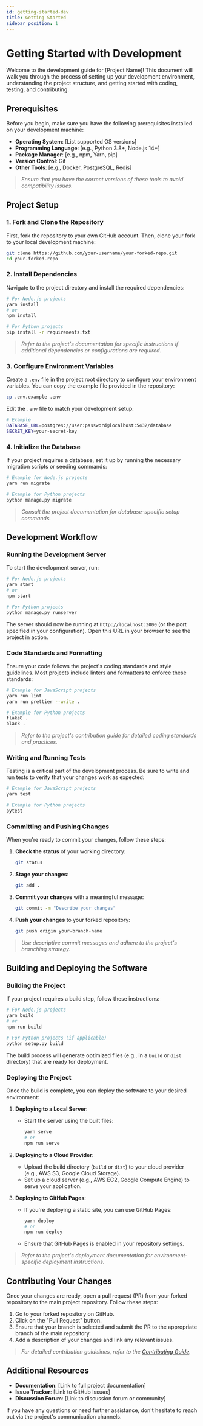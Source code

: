```yaml
---
id: getting-started-dev
title: Getting Started
sidebar_position: 1
---
```


# Getting Started with Development

Welcome to the development guide for [Project Name]! This document will walk you through the process of setting up your development environment, understanding the project structure, and getting started with coding, testing, and contributing.

## Prerequisites

Before you begin, make sure you have the following prerequisites installed on your development machine:

- **Operating System**: [List supported OS versions]
- **Programming Language**: [e.g., Python 3.8+, Node.js 14+]
- **Package Manager**: [e.g., npm, Yarn, pip]
- **Version Control**: Git
- **Other Tools**: [e.g., Docker, PostgreSQL, Redis]

> _Ensure that you have the correct versions of these tools to avoid compatibility issues._

## Project Setup

### 1. Fork and Clone the Repository

First, fork the repository to your own GitHub account. Then, clone your fork to your local development machine:

```bash
git clone https://github.com/your-username/your-forked-repo.git
cd your-forked-repo
```

### 2. Install Dependencies

Navigate to the project directory and install the required dependencies:

```bash
# For Node.js projects
yarn install
# or
npm install

# For Python projects
pip install -r requirements.txt
```

> _Refer to the project's documentation for specific instructions if additional dependencies or configurations are required._

### 3. Configure Environment Variables

Create a `.env` file in the project root directory to configure your environment variables. You can copy the example file provided in the repository:

```bash
cp .env.example .env
```

Edit the `.env` file to match your development setup:

```bash
# Example
DATABASE_URL=postgres://user:password@localhost:5432/database
SECRET_KEY=your-secret-key
```

### 4. Initialize the Database

If your project requires a database, set it up by running the necessary migration scripts or seeding commands:

```bash
# Example for Node.js projects
yarn run migrate

# Example for Python projects
python manage.py migrate
```

> _Consult the project documentation for database-specific setup commands._

## Development Workflow

### Running the Development Server

To start the development server, run:

```bash
# For Node.js projects
yarn start
# or
npm start

# For Python projects
python manage.py runserver
```

The server should now be running at `http://localhost:3000` (or the port specified in your configuration). Open this URL in your browser to see the project in action.

### Code Standards and Formatting

Ensure your code follows the project's coding standards and style guidelines. Most projects include linters and formatters to enforce these standards:

```bash
# Example for JavaScript projects
yarn run lint
yarn run prettier --write .

# Example for Python projects
flake8 .
black .
```

> _Refer to the project's contribution guide for detailed coding standards and practices._

### Writing and Running Tests

Testing is a critical part of the development process. Be sure to write and run tests to verify that your changes work as expected:

```bash
# Example for JavaScript projects
yarn test

# Example for Python projects
pytest
```

### Committing and Pushing Changes

When you're ready to commit your changes, follow these steps:

1. **Check the status** of your working directory:
   ```bash
   git status
   ```

2. **Stage your changes**:
   ```bash
   git add .
   ```

3. **Commit your changes** with a meaningful message:
   ```bash
   git commit -m "Describe your changes"
   ```

4. **Push your changes** to your forked repository:
   ```bash
   git push origin your-branch-name
   ```

> _Use descriptive commit messages and adhere to the project's branching strategy._

## Building and Deploying the Software

### Building the Project

If your project requires a build step, follow these instructions:

```bash
# For Node.js projects
yarn build
# or
npm run build

# For Python projects (if applicable)
python setup.py build
```

The build process will generate optimized files (e.g., in a `build` or `dist` directory) that are ready for deployment.

### Deploying the Project

Once the build is complete, you can deploy the software to your desired environment:

1. **Deploying to a Local Server**:
   - Start the server using the built files:
     ```bash
     yarn serve
     # or
     npm run serve
     ```

2. **Deploying to a Cloud Provider**:
   - Upload the build directory (`build` or `dist`) to your cloud provider (e.g., AWS S3, Google Cloud Storage).
   - Set up a cloud server (e.g., AWS EC2, Google Compute Engine) to serve your application.

3. **Deploying to GitHub Pages**:
   - If you're deploying a static site, you can use GitHub Pages:
     ```bash
     yarn deploy
     # or
     npm run deploy
     ```
   - Ensure that GitHub Pages is enabled in your repository settings.

> _Refer to the project's deployment documentation for environment-specific deployment instructions._

## Contributing Your Changes

Once your changes are ready, open a pull request (PR) from your forked repository to the main project repository. Follow these steps:

1. Go to your forked repository on GitHub.
2. Click on the "Pull Request" button.
3. Ensure that your branch is selected and submit the PR to the appropriate branch of the main repository.
4. Add a description of your changes and link any relevant issues.

> _For detailed contribution guidelines, refer to the [Contributing Guide](/docs/contributing)._

## Additional Resources

- **Documentation**: [Link to full project documentation]
- **Issue Tracker**: [Link to GitHub Issues]
- **Discussion Forum**: [Link to discussion forum or community]

If you have any questions or need further assistance, don't hesitate to reach out via the project's communication channels.
